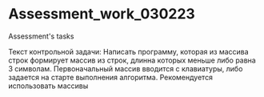 # Assessment_work_030223
Assessment's tasks

Текст контрольной задачи:
Написать программу, которая из массива строк формирует массив из строк, длинна которых меньше либо равна 3 символам. Первоначальный массив вводится с клавиатуры, либо задается на старте выполнения алгоритма. Рекомендуется использовать массивы